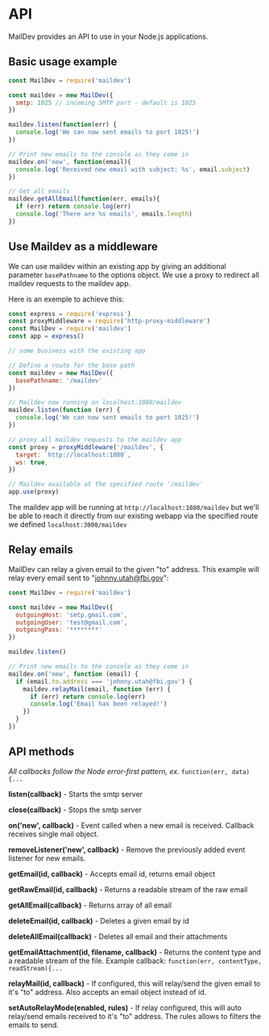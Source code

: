 # API

MailDev provides an API to use in your Node.js applications.

## Basic usage example

```javascript
const MailDev = require('maildev')

const maildev = new MailDev({
  smtp: 1025 // incoming SMTP port - default is 1025
})

maildev.listen(function(err) {
  console.log('We can now sent emails to port 1025!')
})

// Print new emails to the console as they come in
maildev.on('new', function(email){
  console.log('Received new email with subject: %s', email.subject)
})

// Get all emails
maildev.getAllEmail(function(err, emails){
  if (err) return console.log(err)
  console.log('There are %s emails', emails.length)
})
```

## Use Maildev as a middleware

We can use maildev within an existing app by giving an additional parameter
`basePathname` to the options object. We use a proxy to redirect all maildev requests
to the maildev app.

Here is an exemple to achieve this:

```javascript
const express = require('express')
const proxyMiddleware = require('http-proxy-middleware')
const MailDev = require('maildev')
const app = express()

// some business with the existing app

// Define a route for the base path
const maildev = new MailDev({
  basePathname: '/maildev'
})

// Maildev now running on localhost:1080/maildev
maildev.listen(function (err) {
  console.log('We can now sent emails to port 1025!')
})

// proxy all maildev requests to the maildev app
const proxy = proxyMiddleware('/maildev', {
  target: `http://localhost:1080`,
  ws: true,
})

// Maildev available at the specified route '/maildev'
app.use(proxy)
```

The maildev app will be running at `http://localhost:1080/maildev`
but we'll be able to reach it directly from our existing webapp
via the specified route we defined `localhost:3000/maildev`

## Relay emails

MailDev can relay a given email to the given "to" address. This example will
relay every email sent to "johnny.utah@fbi.gov":

```javascript
const MailDev = require('maildev')

const maildev = new MailDev({
  outgoingHost: 'smtp.gmail.com',
  outgoingUser: 'test@gmail.com',
  outgoingPass: '********'
})

maildev.listen()

// Print new emails to the console as they come in
maildev.on('new', function (email) {
  if (email.to.address === 'johnny.utah@fbi.gov') {
    maildev.relayMail(email, function (err) {
      if (err) return console.log(err)
      console.log('Email has been relayed!')
    })
  }
})
```

## API methods

*All callbacks follow the Node error-first pattern, ex.* `function(err, data){...`

**listen(callback)** - Starts the smtp server

**close(callback)** - Stops the smtp server

**on('new', callback)** - Event called when a new email is received. Callback
receives single mail object.

**removeListener('new', callback)** - Remove the previously added event listener for new emails.

**getEmail(id, callback)** - Accepts email id, returns email object

**getRawEmail(id, callback)** - Returns a readable stream of the raw email

**getAllEmail(callback)** - Returns array of all email

**deleteEmail(id, callback)** - Deletes a given email by id

**deleteAllEmail(callback)** - Deletes all email and their attachments

**getEmailAttachment(id, filename, callback)** - Returns the content type and a
readable stream of the file. Example callback:
`function(err, contentType, readStream){...`

**relayMail(id, callback)** - If configured, this will relay/send the given
email to it's "to" address. Also accepts an email object instead of id.

**setAutoRelayMode(enabled, rules)** - If relay configured, this will auto relay/send emails received
to it's "to" address. The rules allows to filters the emails to send.
